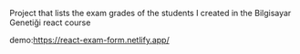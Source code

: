 Project that lists the exam grades of the students I created in the Bilgisayar Genetiği react course


demo:https://react-exam-form.netlify.app/
